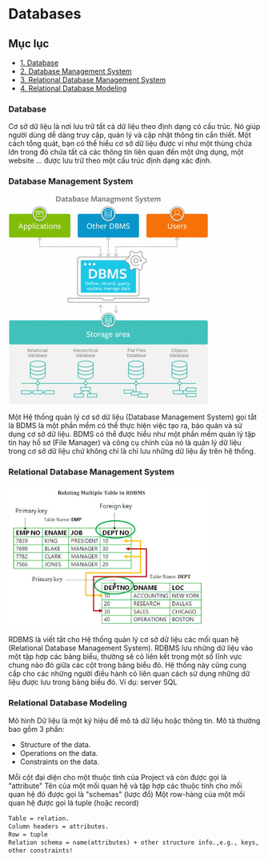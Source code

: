 # Databases

## Mục lục
- [1. Database](#database)
- [2. Database Management System](#DBMS)
- [3. Relational Database Management System](#RDBMS)
- [4. Relational Database Modeling](#realationaldatabase)




<a name = "database"></a>
### Database

Cơ sở dữ liệu là nơi lưu trữ tất cả dữ liệu theo định dạng có cấu trúc. Nó giúp người dùng dễ dàng truy cập, quản lý và cập nhật thông tin cần thiết. Một cách tổng quát, bạn có thể hiểu cơ sở dữ liệu được ví như một thùng chứa lớn trong đó chứa tất cả các thông tin liên quan đến một ứng dụng, một website … được lưu trữ theo một cấu trúc định dạng xác định.

<a name = "DBMS" ></a>
### Database Management System


<img src= "./Images/dbms.jpg" width="400">

Một Hệ thống quản lý cơ sở dữ liệu (Database Management System) gọi tắt là BDMS là một phần mềm có thể thực hiện việc tạo ra, bảo quản và sử dụng cơ sở dữ liệu. BDMS có thể được hiểu như một phần mềm quản lý tập tin hay hồ sơ (File Manager) và công cụ chính của nó là quản lý dữ liệu trong cơ sở dữ liệu chứ không chỉ là chỉ lưu những dữ liệu ấy trên hệ thống.

<a name = "RDBMS" ></a>
### Relational Database Management System

<img src= "./Images/rdbms.jpg" width="400">
  
RDBMS là viết tắt cho Hệ thống quản lý cơ sở dữ liệu các mối quan hệ (Relational Database Management System). RDBMS lưu những dữ liệu vào một tập hợp các bảng biểu, thường sẽ có liên kết trong một số lĩnh vực chung nào đó giữa các cột trong bảng biểu đó. Hệ thống này cũng cung cấp cho các những người điều hành có liên quan cách sử dụng những dữ liệu được lưu trong bảng biếu đó. Ví dụ: server SQL

### Relational Database Modeling

Mô hình Dữ liệu là một ký hiệu để mô tả dữ liệu hoặc thông tin. Mô tả thường bao gồm 3 phần:
- Structure of the data.
- Operations on the data.
- Constraints on the data.

Mỗi cột đại diện cho một thuộc tính của Project và còn được gọi là "attribute"
Tên của một mối quan hệ và tập hợp các thuộc tính cho mối quan hệ đó được gọi là "schemas" (lược đồ)
Một row-hàng của một mối quan hệ được gọi là tuple (hoặc record)

``` 
Table = relation.
Column headers = attributes.
Row = tuple
Relation schema = name(attributes) + other structure info.,e.g., keys, other constraints! 
```


